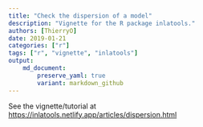 ```yaml
---
title: "Check the dispersion of a model"
description: "Vignette for the R package inlatools."
authors: [ThierryO]
date: 2019-01-21
categories: ["r"]
tags: ["r", "vignette", "inlatools"]
output: 
    md_document:
        preserve_yaml: true
        variant: markdown_github
---
```


See the vignette/tutorial at <https://inlatools.netlify.app/articles/dispersion.html>
